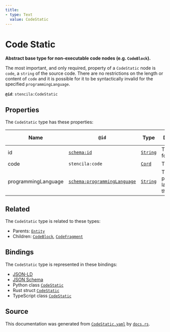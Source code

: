 ```yaml
---
title:
- type: Text
  value: CodeStatic
---
```


# Code Static

**Abstract base type for non-executable code nodes (e.g. `CodeBlock`).**

The most important, and only required, property of a `CodeStatic` node is `code`, a `string` of the source code.
There are no restrictions on the length or content of `code` and it is possible for it to be syntactically
invalid for the specified `programmingLanguage`.


**`@id`**: `stencila:CodeStatic`

## Properties

The `CodeStatic` type has these properties:

| Name                | `@id`                                                                  | Type                                                               | Description                           | Inherited from                                                              |
| ------------------- | ---------------------------------------------------------------------- | ------------------------------------------------------------------ | ------------------------------------- | --------------------------------------------------------------------------- |
| id                  | [`schema:id`](https://schema.org/id)                                   | [`String`](https://stencila.dev/docs/reference/schema/data/string) | The identifier for this item          | [`Entity`](https://stencila.dev/docs/reference/schema/other/entity)         |
| code                | `stencila:code`                                                        | [`Cord`](https://stencila.dev/docs/reference/schema/data/cord)     | The code.                             | [`CodeStatic`](https://stencila.dev/docs/reference/schema/code/code-static) |
| programmingLanguage | [`schema:programmingLanguage`](https://schema.org/programmingLanguage) | [`String`](https://stencila.dev/docs/reference/schema/data/string) | The programming language of the code. | [`CodeStatic`](https://stencila.dev/docs/reference/schema/code/code-static) |

## Related

The `CodeStatic` type is related to these types:

- Parents: [`Entity`](https://stencila.dev/docs/reference/schema/other/entity)
- Children: [`CodeBlock`](https://stencila.dev/docs/reference/schema/code/code-block), [`CodeFragment`](https://stencila.dev/docs/reference/schema/code/code-fragment)

## Bindings

The `CodeStatic` type is represented in these bindings:

- [JSON-LD](https://stencila.dev/CodeStatic.jsonld)
- [JSON Schema](https://stencila.dev/CodeStatic.schema.json)
- Python class [`CodeStatic`](https://github.com/stencila/stencila/blob/main/python/stencila/types/code_static.py)
- Rust struct [`CodeStatic`](https://github.com/stencila/stencila/blob/main/rust/schema/src/types/code_static.rs)
- TypeScript class [`CodeStatic`](https://github.com/stencila/stencila/blob/main/typescript/src/types/CodeStatic.ts)

## Source

This documentation was generated from [`CodeStatic.yaml`](https://github.com/stencila/stencila/blob/main/schema/CodeStatic.yaml) by [`docs.rs`](https://github.com/stencila/stencila/blob/main/rust/schema-gen/src/docs.rs).